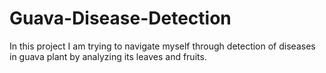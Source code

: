 # Guava-Disease-Detection
In this project I am trying to navigate myself through detection of diseases in guava plant by analyzing its leaves and fruits.
